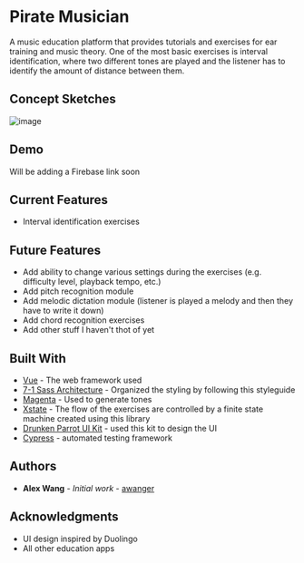# Pirate Musician

A music education platform that provides tutorials and exercises for ear training and music theory. One of the most basic exercises is interval identification, where two different tones are played and the listener has to identify the amount of distance between them.

## Concept Sketches

![image](https://user-images.githubusercontent.com/9373469/84924035-03968300-b096-11ea-9f83-6f0f8b745b7e.png)

## Demo

Will be adding a Firebase link soon

## Current Features

* Interval identification exercises

## Future Features

* Add ability to change various settings during the exercises (e.g. difficulty level, playback tempo, etc.)
* Add pitch recognition module
* Add melodic dictation module (listener is played a melody and then they have to write it down)
* Add chord recognition exercises
* Add other stuff I haven't thot of yet

## Built With

* [Vue](https://vuejs.org/) - The web framework used
* [7-1 Sass Architecture](https://sass-guidelin.es/#the-7-1-pattern) - Organized the styling by following this styleguide
* [Magenta](https://magenta.tensorflow.org) - Used to generate tones
* [Xstate](https://xstate.js.org/) - The flow of the exercises are controlled by a finite state machine created using this library
* [Drunken Parrot UI Kit](https://ui8.net/product/drunken-parrot-ui-kit-free) - used this kit to design the UI
* [Cypress](https://www.cypress.io/) - automated testing framework



## Authors

* **Alex Wang** - *Initial work* - [awanger](https://github.com/awanger)


## Acknowledgments

* UI design inspired by Duolingo
* All other education apps
